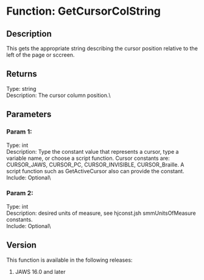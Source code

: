 # Function: GetCursorColString

## Description

This gets the appropriate string describing the cursor position relative
to the left of the page or sccreen.

## Returns

Type: string\
Description: The cursor column position.\

## Parameters

### Param 1:

Type: int\
Description: Type the constant value that represents a cursor, type a
variable name, or choose a script function. Cursor constants are:
CURSOR_JAWS, CURSOR_PC, CURSOR_INVISIBLE, CURSOR_Braille. A script
function such as GetActiveCursor also can provide the constant.\
Include: Optional\

### Param 2:

Type: int\
Description: desired units of measure, see hjconst.jsh smmUnitsOfMeasure
constants.\
Include: Optional\

## Version

This function is available in the following releases:

1.  JAWS 16.0 and later
